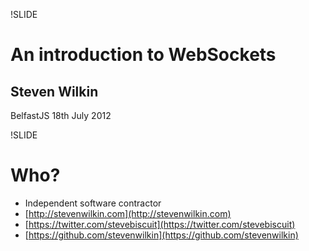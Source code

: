!SLIDE 

# An introduction to WebSockets
## Steven Wilkin

BelfastJS 18th July 2012


!SLIDE

# Who?

* Independent software contractor
* [http://stevenwilkin.com](http://stevenwilkin.com)
* [https://twitter.com/stevebiscuit](https://twitter.com/stevebiscuit)
* [https://github.com/stevenwilkin](https://github.com/stevenwilkin)
